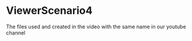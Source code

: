 # ViewerScenario4
The files used and created in the video with the same name in our youtube channel
